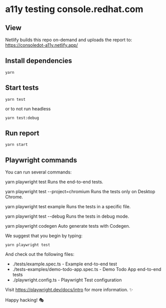 # a11y testing console.redhat.com

## View
Netlify builds this repo on-demand and uploads the report to:
https://consoledot-a11y.netlify.app/

## Install dependencies
```
yarn
```

## Start tests
```
yarn test
```
or to not run headless
```
yarn test:debug
```

## Run report
```
yarn start
```

## Playwright commands

You can run several commands:

  yarn playwright test
    Runs the end-to-end tests.

  yarn playwright test --project=chromium
    Runs the tests only on Desktop Chrome.

  yarn playwright test example
    Runs the tests in a specific file.

  yarn playwright test --debug
    Runs the tests in debug mode.

  yarn playwright codegen
    Auto generate tests with Codegen.

We suggest that you begin by typing:

    yarn playwright test

And check out the following files:
  - ./tests/example.spec.ts - Example end-to-end test
  - ./tests-examples/demo-todo-app.spec.ts - Demo Todo App end-to-end tests
  - ./playwright.config.ts - Playwright Test configuration

Visit https://playwright.dev/docs/intro for more information. ✨

Happy hacking! 🎭